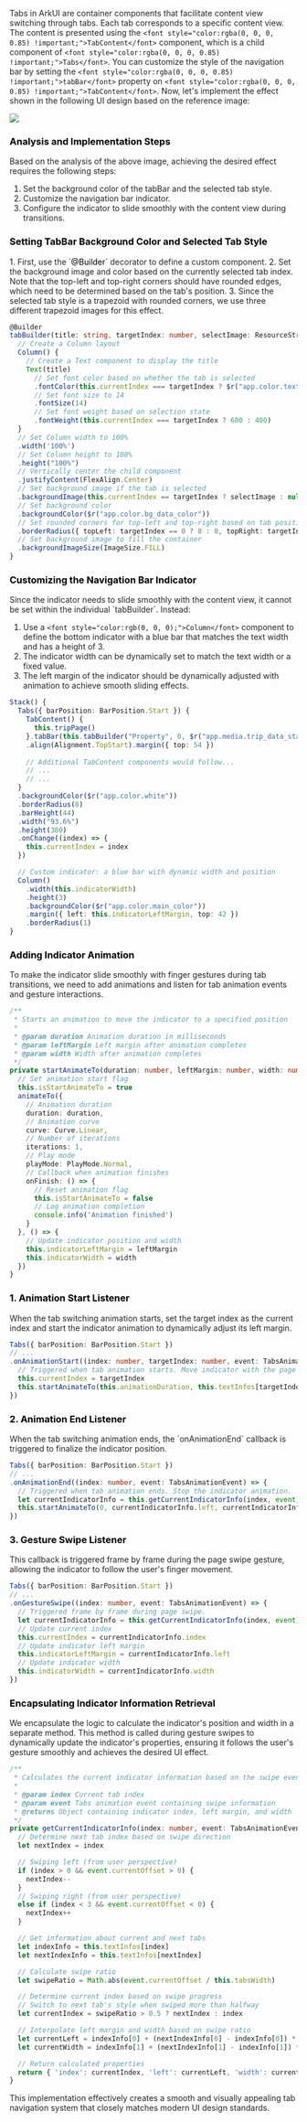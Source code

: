 <font style="color:rgba(0, 0, 0, 0.85) !important;">Tabs in ArkUI are container components that facilitate content view switching through tabs. Each tab corresponds to a specific content view. The content is presented using the </font>`<font style="color:rgba(0, 0, 0, 0.85) !important;">TabContent</font>`<font style="color:rgba(0, 0, 0, 0.85) !important;"> component, which is a child component of </font>`<font style="color:rgba(0, 0, 0, 0.85) !important;">Tabs</font>`<font style="color:rgba(0, 0, 0, 0.85) !important;">. You can customize the style of the navigation bar by setting the </font>`<font style="color:rgba(0, 0, 0, 0.85) !important;">tabBar</font>`<font style="color:rgba(0, 0, 0, 0.85) !important;"> property on </font>`<font style="color:rgba(0, 0, 0, 0.85) !important;">TabContent</font>`<font style="color:rgba(0, 0, 0, 0.85) !important;">. Now, let's implement the effect shown in the following UI design based on the reference image:</font>

  
![](https://cdn.nlark.com/yuque/0/2025/png/12749040/1748239655155-52c7d5b4-a91d-46da-838f-417921eed620.png)

<h3 id="analysis-and-implementation-steps"><font style="color:rgb(0, 0, 0);">Analysis and Implementation Steps</font></h3>
<font style="color:rgba(0, 0, 0, 0.85) !important;">Based on the analysis of the above image, achieving the desired effect requires the following steps:</font>

1. <font style="color:rgba(0, 0, 0, 0.85) !important;">Set the background color of the tabBar and the selected tab style.</font>
2. <font style="color:rgba(0, 0, 0, 0.85) !important;">Customize the navigation bar indicator.</font>
3. <font style="color:rgba(0, 0, 0, 0.85) !important;">Configure the indicator to slide smoothly with the content view during transitions.</font>

<h3 id="setting-tabbar-background-color-and-selected-tab-style"><font style="color:rgb(0, 0, 0);">Setting TabBar Background Color and Selected Tab Style</font></h3>
1. <font style="color:rgba(0, 0, 0, 0.85) !important;">First, use the</font><font style="color:rgba(0, 0, 0, 0.85) !important;"> </font>`<font style="color:rgb(0, 0, 0);">@Builder</font>`<font style="color:rgba(0, 0, 0, 0.85) !important;"> </font><font style="color:rgba(0, 0, 0, 0.85) !important;">decorator to define a custom component.</font>
2. <font style="color:rgba(0, 0, 0, 0.85) !important;">Set the background image and color based on the currently selected tab index. Note that the top-left and top-right corners should have rounded edges, which need to be determined based on the tab's position.</font>
3. <font style="color:rgba(0, 0, 0, 0.85) !important;">Since the selected tab style is a trapezoid with rounded corners, we use three different trapezoid images for this effect.</font>

```typescript
@Builder
tabBuilder(title: string, targetIndex: number, selectImage: ResourceStr) {
  // Create a Column layout
  Column() {
    // Create a Text component to display the title
    Text(title)
      // Set font color based on whether the tab is selected
      .fontColor(this.currentIndex === targetIndex ? $r("app.color.text_one") : $r("app.color.text_two"))
      // Set font size to 14
      .fontSize(14)
      // Set font weight based on selection state
      .fontWeight(this.currentIndex === targetIndex ? 600 : 400)
  }
  // Set Column width to 100%
  .width('100%')
  // Set Column height to 100%
  .height("100%")
  // Vertically center the child component
  .justifyContent(FlexAlign.Center)
  // Set background image if the tab is selected
  .backgroundImage(this.currentIndex == targetIndex ? selectImage : null)
  // Set background color
  .backgroundColor($r("app.color.bg_data_color"))
  // Set rounded corners for top-left and top-right based on tab position
  .borderRadius({ topLeft: targetIndex == 0 ? 8 : 0, topRight: targetIndex == 2 ? 8 : 0 })
  // Set background image to fill the container
  .backgroundImageSize(ImageSize.FILL)
}
```

<h3 id="customizing-the-navigation-bar-indicator"><font style="color:rgb(0, 0, 0);">Customizing the Navigation Bar Indicator</font></h3>
<font style="color:rgba(0, 0, 0, 0.85) !important;">Since the indicator needs to slide smoothly with the content view, it cannot be set within the individual </font>`<font style="color:rgba(0, 0, 0, 0.85) !important;">tabBuilder</font>`<font style="color:rgba(0, 0, 0, 0.85) !important;">. Instead:</font>

1. <font style="color:rgba(0, 0, 0, 0.85) !important;">Use a</font><font style="color:rgba(0, 0, 0, 0.85) !important;"> </font>`<font style="color:rgb(0, 0, 0);">Column</font>`<font style="color:rgba(0, 0, 0, 0.85) !important;"> </font><font style="color:rgba(0, 0, 0, 0.85) !important;">component to define the bottom indicator with a blue bar that matches the text width and has a height of 3.</font>
2. <font style="color:rgba(0, 0, 0, 0.85) !important;">The indicator width can be dynamically set to match the text width or a fixed value.</font>
3. <font style="color:rgba(0, 0, 0, 0.85) !important;">The left margin of the indicator should be dynamically adjusted with animation to achieve smooth sliding effects.</font>

```typescript
Stack() {
  Tabs({ barPosition: BarPosition.Start }) {
    TabContent() {
      this.tripPage()
    }.tabBar(this.tabBuilder("Property", 0, $r("app.media.trip_data_start_bg")))
    .align(Alignment.TopStart).margin({ top: 54 })
    
    // Additional TabContent components would follow...
    // ...
    // ...
  }
  .backgroundColor($r("app.color.white"))
  .borderRadius(8)
  .barHeight(44)
  .width("93.6%")
  .height(380)
  .onChange((index) => {
    this.currentIndex = index
  })

  // Custom indicator: a blue bar with dynamic width and position
  Column()
    .width(this.indicatorWidth)
    .height(3)
    .backgroundColor($r("app.color.main_color"))
    .margin({ left: this.indicatorLeftMargin, top: 42 })
    .borderRadius(1)
}
```

<h3 id="adding-indicator-animation"><font style="color:rgb(0, 0, 0);">Adding Indicator Animation</font></h3>
<font style="color:rgba(0, 0, 0, 0.85) !important;">To make the indicator slide smoothly with finger gestures during tab transitions, we need to add animations and listen for tab animation events and gesture interactions.</font>

```typescript
/**
 * Starts an animation to move the indicator to a specified position
 * 
 * @param duration Animation duration in milliseconds
 * @param leftMargin Left margin after animation completes
 * @param width Width after animation completes
 */
private startAnimateTo(duration: number, leftMargin: number, width: number) {
  // Set animation start flag
  this.isStartAnimateTo = true
  animateTo({
    // Animation duration
    duration: duration,
    // Animation curve
    curve: Curve.Linear,
    // Number of iterations
    iterations: 1,
    // Play mode
    playMode: PlayMode.Normal,
    // Callback when animation finishes
    onFinish: () => {
      // Reset animation flag
      this.isStartAnimateTo = false
      // Log animation completion
      console.info('Animation finished')
    }
  }, () => {
    // Update indicator position and width
    this.indicatorLeftMargin = leftMargin
    this.indicatorWidth = width
  })
}
```

<h3 id="1.-animation-start-listener"><font style="color:rgb(0, 0, 0);">1. Animation Start Listener</font></h3>
<font style="color:rgba(0, 0, 0, 0.85) !important;">When the tab switching animation starts, set the target index as the current index and start the indicator animation to dynamically adjust its left margin.</font>

```typescript
Tabs({ barPosition: BarPosition.Start })
// ...
.onAnimationStart((index: number, targetIndex: number, event: TabsAnimationEvent) => {
  // Triggered when tab animation starts. Move indicator with the page transition.
  this.currentIndex = targetIndex
  this.startAnimateTo(this.animationDuration, this.textInfos[targetIndex][0], this.textInfos[targetIndex][1])
})
```

<h3 id="2.-animation-end-listener"><font style="color:rgb(0, 0, 0);">2. Animation End Listener</font></h3>
<font style="color:rgba(0, 0, 0, 0.85) !important;">When the tab switching animation ends, the </font>`<font style="color:rgba(0, 0, 0, 0.85) !important;">onAnimationEnd</font>`<font style="color:rgba(0, 0, 0, 0.85) !important;"> callback is triggered to finalize the indicator position.</font>

```typescript
Tabs({ barPosition: BarPosition.Start })
// ...
.onAnimationEnd((index: number, event: TabsAnimationEvent) => {
  // Triggered when tab animation ends. Stop the indicator animation.
  let currentIndicatorInfo = this.getCurrentIndicatorInfo(index, event)
  this.startAnimateTo(0, currentIndicatorInfo.left, currentIndicatorInfo.width)
})
```

<h3 id="3.-gesture-swipe-listener"><font style="color:rgb(0, 0, 0);">3. Gesture Swipe Listener</font></h3>
<font style="color:rgba(0, 0, 0, 0.85) !important;">This callback is triggered frame by frame during the page swipe gesture, allowing the indicator to follow the user's finger movement.</font>

```typescript
Tabs({ barPosition: BarPosition.Start })
// ...
.onGestureSwipe((index: number, event: TabsAnimationEvent) => {
  // Triggered frame by frame during page swipe.
  let currentIndicatorInfo = this.getCurrentIndicatorInfo(index, event)
  // Update current index
  this.currentIndex = currentIndicatorInfo.index
  // Update indicator left margin
  this.indicatorLeftMargin = currentIndicatorInfo.left
  // Update indicator width
  this.indicatorWidth = currentIndicatorInfo.width
})
```

<h3 id="encapsulating-indicator-information-retrieval"><font style="color:rgb(0, 0, 0);">Encapsulating Indicator Information Retrieval</font></h3>
<font style="color:rgba(0, 0, 0, 0.85) !important;">We encapsulate the logic to calculate the indicator's position and width in a separate method. This method is called during gesture swipes to dynamically update the indicator's properties, ensuring it follows the user's gesture smoothly and achieves the desired UI effect.</font>

```typescript
/**
 * Calculates the current indicator information based on the swipe event
 * 
 * @param index Current tab index
 * @param event Tabs animation event containing swipe information
 * @returns Object containing indicator index, left margin, and width
 */
private getCurrentIndicatorInfo(index: number, event: TabsAnimationEvent): Record<string, number> {
  // Determine next tab index based on swipe direction
  let nextIndex = index

  // Swiping left (from user perspective)
  if (index > 0 && event.currentOffset > 0) {
    nextIndex--
  }
  // Swiping right (from user perspective)
  else if (index < 3 && event.currentOffset < 0) {
    nextIndex++
  }

  // Get information about current and next tabs
  let indexInfo = this.textInfos[index]
  let nextIndexInfo = this.textInfos[nextIndex]

  // Calculate swipe ratio
  let swipeRatio = Math.abs(event.currentOffset / this.tabsWidth)

  // Determine current index based on swipe progress
  // Switch to next tab's style when swiped more than halfway
  let currentIndex = swipeRatio > 0.5 ? nextIndex : index

  // Interpolate left margin and width based on swipe ratio
  let currentLeft = indexInfo[0] + (nextIndexInfo[0] - indexInfo[0]) * swipeRatio
  let currentWidth = indexInfo[1] + (nextIndexInfo[1] - indexInfo[1]) * swipeRatio

  // Return calculated properties
  return { 'index': currentIndex, 'left': currentLeft, 'width': currentWidth }
}
```

<font style="color:rgba(0, 0, 0, 0.85) !important;">This implementation effectively creates a smooth and visually appealing tab navigation system that closely matches modern UI design standards.</font>

